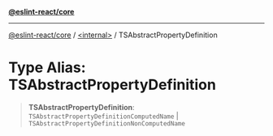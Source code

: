 [**@eslint-react/core**](../../README.md)

***

[@eslint-react/core](../../README.md) / [\<internal\>](../README.md) / TSAbstractPropertyDefinition

# Type Alias: TSAbstractPropertyDefinition

> **TSAbstractPropertyDefinition**: `TSAbstractPropertyDefinitionComputedName` \| `TSAbstractPropertyDefinitionNonComputedName`

